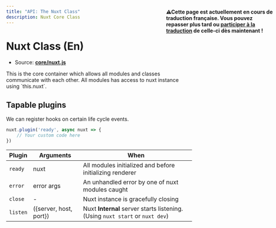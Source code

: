 ```yaml
---
title: "API: The Nuxt Class"
description: Nuxt Core Class
---
```


# Nuxt Class (En)

- Source: **[core/nuxt.js](https://github.com/nuxt/nuxt.js/blob/dev/lib/core/nuxt.js)**

<p style="width: 294px;position: fixed; top : 64px; right: 4px;" class="Alert Alert--orange"><strong>⚠Cette page est actuellement en cours de traduction française. Vous pouvez repasser plus tard ou <a href="https://github.com/vuejs-fr/nuxt" target="_blank">participer à la traduction</a> de celle-ci dès maintenant !</strong></p><p>This is the core container which allows all modules and classes communicate with each other. 
All modules has access to nuxt instance using `this.nuxt`.</p>

## Tapable plugins

We can register hooks on certain life cycle events.

```js
nuxt.plugin('ready', async nuxt => {
    // Your custom code here
})
```

Plugin        | Arguments              | When
--------------|------------------------|--------------------------------------------------------------------------------
`ready`       | nuxt                   | All modules initialized and before initializing renderer
`error`       | error args             | An unhandled error by one of nuxt modules caught
`close`       | -                      | Nuxt instance is gracefully closing
`listen`      | ({server, host, port}) | Nuxt **Internal** server starts listening. (Using `nuxt start` or `nuxt dev`)
